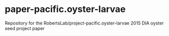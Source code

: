 # paper-pacific.oyster-larvae
Repository for the RobertsLab/project-pacific.oyster-larvae 2015 DIA oyster seed project paper
